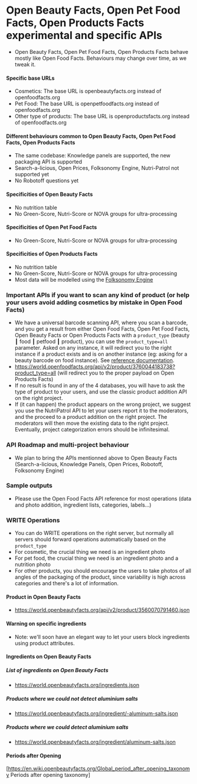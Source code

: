 # Open Beauty Facts, Open Pet Food Facts, Open Products Facts experimental and specific APIs

- Open Beauty Facts, Open Pet Food Facts, Open Products Facts behave mostly like Open Food Facts. Behaviours may change over time, as we tweak it.

#### Specific base URLs

- Cosmetics: The base URL is openbeautyfacts.org instead of openfoodfacts.org
- Pet Food: The base URL is openpetfoodfacts.org instead of openfoodfacts.org
- Other type of products: The base URL is openproductsfacts.org instead of openfoodfacts.org

#### Different behaviours common to Open Beauty Facts, Open Pet Food Facts, Open Products Facts

- The same codebase: Knowledge panels are supported, the new packaging API is supported
- Search-a-licious, Open Prices, Folksonomy Engine, Nutri-Patrol not supported yet
- No Robotoff questions yet

#### Specificities of Open Beauty Facts

- No nutrition table
- No Green-Score, Nutri-Score or NOVA groups for ultra-processing

#### Specificities of Open Pet Food Facts

- No Green-Score, Nutri-Score or NOVA groups for ultra-processing

#### Specificities of Open Products Facts

- No nutrition table
- No Green-Score, Nutri-Score or NOVA groups for ultra-processing
- Most data will be modelled using the [Folksonomy Engine](docs/api/tutorials/folksonomy-engine.md)

### Important APIs if you want to scan any kind of product (or help your users avoid adding cosmetics by mistake in Open Food Facts)

- We have a universal barcode scanning API, where you scan a barcode, and you get a result from either Open Food Facts, Open Pet Food Facts, Open Beauty Facts or Open Products Facts with a `product_type` (beauty ┃ food ┃ petfood ┃ product), you can use the `product_type=all` parameter. Asked on any instance, it will redirect you to the right instance if a product exists and is on another instance (eg: asking for a beauty barcode on food instance). See [reference documentation](https://openfoodfacts.github.io/openfoodfacts-server/api/ref-v2/#get-/api/v2/product/-barcode-).
- https://world.openfoodfacts.org/api/v2/product/3760044183738?product_type=all (will redirect you to the proper payload on Open Products Facts)
- If no result is found in any of the 4 databases, you will have to ask the type of product to your users, and use the classic product addition API on the right project.
- If (it can happen) the product appears on the wrong project, we suggest you use the NutriPatrol API to let your users report it to the moderators, and the proceed to a product addition on the right project. The moderators will then move the existing data to the right project. Eventually, project categorization errors should be infinitesimal.

### API Roadmap and multi-project behaviour

- We plan to bring the APIs mentionned above to Open Beauty Facts (Search-a-licious, Knowledge Panels, Open Prices, Robotoff, Folksonomy Engine)

### Sample outputs

- Please use the Open Food Facts API reference for most operations (data and photo addition, ingredient lists, categories, labels…)

### WRITE Operations

- You can do WRITE operations on the right server, but normally all servers should forward operations automatically based on the `product_type`
- For cosmetic, the crucial thing we need is an ingredient photo
- For pet food, the crucial thing we need is an ingredient photo and a nutrition photo
- For other products, you should encourage the users to take photos of all angles of the packaging of the product, since variability is high across categories and there's a lot of information.

#### Product in Open Beauty Facts

- https://world.openbeautyfacts.org/api/v2/product/3560070791460.json

#### Warning on specific ingredients

- Note: we'll soon have an elegant way to let your users block ingredients using product attributes.

#### Ingredients on Open Beauty Facts

##### List of ingredients on Open Beauty Facts

- https://world.openbeautyfacts.org/ingredients.json

##### Products where we could not detect aluminium salts

- https://world.openbeautyfacts.org/ingredient/-aluminum-salts.json

##### Products where we could detect aluminium salts

- https://world.openbeautyfacts.org/ingredient/aluminum-salts.json

#### Periods after Opening

[https://en.wiki.openbeautyfacts.org/Global_period_after_opening_taxonomy Periods after opening taxonomy]
